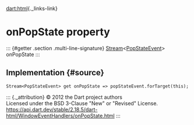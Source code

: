 [dart:html](../../dart-html/dart-html-library){._links-link}

onPopState property
===================

::: {#getter .section .multi-line-signature}
[Stream](../../dart-async/stream-class)\<[PopStateEvent](../popstateevent-class)\>
onPopState
:::

Implementation {#source}
--------------

``` {.language-dart data-language="dart"}
Stream<PopStateEvent> get onPopState => popStateEvent.forTarget(this);
```

::: {._attribution}
© 2012 the Dart project authors\
Licensed under the BSD 3-Clause \"New\" or \"Revised\" License.\
<https://api.dart.dev/stable/2.18.5/dart-html/WindowEventHandlers/onPopState.html>
:::
